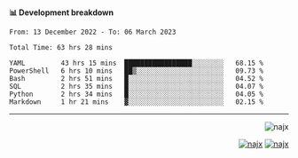 <b>📊 Development breakdown</b>
<!--START_SECTION:waka-->

```text
From: 13 December 2022 - To: 06 March 2023

Total Time: 63 hrs 28 mins

YAML         43 hrs 15 mins  █████████████████░░░░░░░░   68.15 %
PowerShell   6 hrs 10 mins   ██▒░░░░░░░░░░░░░░░░░░░░░░   09.73 %
Bash         2 hrs 51 mins   █░░░░░░░░░░░░░░░░░░░░░░░░   04.52 %
SQL          2 hrs 35 mins   █░░░░░░░░░░░░░░░░░░░░░░░░   04.07 %
Python       2 hrs 34 mins   █░░░░░░░░░░░░░░░░░░░░░░░░   04.05 %
Markdown     1 hr 21 mins    ▓░░░░░░░░░░░░░░░░░░░░░░░░   02.15 %
```

<!--END_SECTION:waka-->
-----
<p align="right">
  <img src="https://komarev.com/ghpvc/?username=najx&label=GitHub%20Profile%20Views&color=yellow&style=flat" alt="najx" />
</p align="center">
<p align="right">
  <a href="https://www.linkedin.com/in/abdx"><img src="https://img.shields.io/badge/LinkedIn--_.svg?style=social&logo=linkedin" alt="najx"></a>
  <a href="https://stackoverflow.com/users/19588110/najim-abdelmoula"><img src="https://img.shields.io/badge/Stack Overflow--_.svg?style=social&logo=stackoverflow" alt="najx"></a>
</p align="center">
